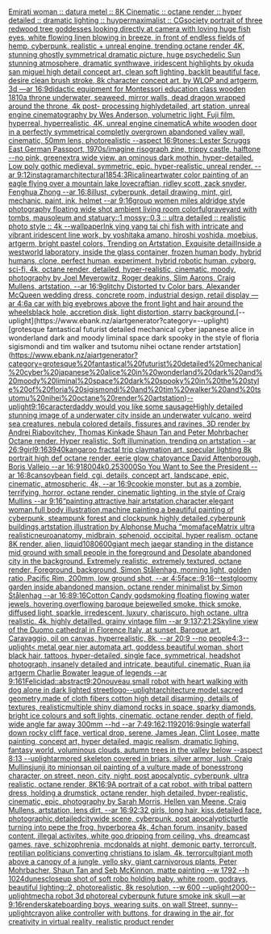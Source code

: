 [Emirati woman :: datura metel :: 8K Cinematic :: octane render :: hyper detailed :: dramatic lighting :: huypermaximalist :: CGsociety portrait of three redwood tree goddesses looking directly at camera with loving huge fish eyes, white flowing linen blowing in breeze, in front of endless fields of hemp, cyberpunk. realistic + unreal engine, trending octane render 4K, stunning ghostly symmetrical dramatic picture, huge psychedelic Sun stunning atmosphere, dramatic synthwave, iridescent highlights by okuda san miguel high detail concept art, clean soft lighting, backlit beautiful face, desire clean brush stroke, 8k character concept art, by WLOP and artgerm, 3d —ar 16:9](https://www.ebank.nz/aiartgenerator?category=Emirati%20woman%20%3A%3A%20datura%20metel%20%3A%3A%208K%20Cinematic%20%3A%3A%20octane%20render%20%3A%3A%20hyper%20detailed%20%3A%3A%20dramatic%20lighting%20%3A%3A%20huypermaximalist%20%3A%3A%20CGsociety%20portrait%20of%20three%20redwood%20tree%20goddesses%20looking%20directly%20at%20camera%20with%20loving%20huge%20fish%20eyes%2C%20white%20flowing%20linen%20blowing%20in%20breeze%2C%20in%20front%20of%20endless%20fields%20of%20hemp%2C%20cyberpunk.%20realistic%20%2B%20unreal%20engine%2C%20trending%20octane%20render%204K%2C%20stunning%20ghostly%20symmetrical%20dramatic%20picture%2C%20huge%20psychedelic%20Sun%20stunning%20atmosphere%2C%20dramatic%20synthwave%2C%20iridescent%20highlights%20by%20okuda%20san%20miguel%20high%20detail%20concept%20art%2C%20clean%20soft%20lighting%2C%20backlit%20beautiful%20face%2C%20desire%20clean%20brush%20stroke%2C%208k%20character%20concept%20art%2C%20by%20WLOP%20and%20artgerm%2C%203d%20%E2%80%94ar%2016%3A9)[didactic equipment for Montessori education class wooden 1810](https://www.ebank.nz/aiartgenerator?category=didactic%20equipment%20for%20Montessori%20education%20class%20wooden%201810)[a throne underwater, seaweed, mirror walls, dead dragon wrapped around the throne, 4k post- processing highlydetailed, art station, unreal engine cinematography by Wes Anderson, volumetric light, Fuji film, hyperreal, hyperrealistic, 4K, unreal engine cinematic](https://www.ebank.nz/aiartgenerator?category=a%20throne%20underwater%2C%20seaweed%2C%20mirror%20walls%2C%20dead%20dragon%20wrapped%20around%20the%20throne%2C%204k%20post-%20processing%20highlydetailed%2C%20art%20station%2C%20unreal%20engine%20cinematography%20by%20Wes%20Anderson%2C%20volumetric%20light%2C%20Fuji%20film%2C%20hyperreal%2C%20hyperrealistic%2C%204K%2C%20unreal%20engine%20cinematic)[A white wooden door in a perfectly symmetrical completly overgrown abandoned valley wall, cinematic, 50mm lens, photorealistic --aspect 16:9](https://www.ebank.nz/aiartgenerator?category=A%20white%20wooden%20door%20in%20a%20perfectly%20symmetrical%20completly%20overgrown%20abandoned%20valley%20wall%2C%20cinematic%2C%2050mm%20lens%2C%20photorealistic%20--aspect%2016%3A9)[tones::](https://www.ebank.nz/aiartgenerator?category=tones%3A%3A)[](https://www.ebank.nz/aiartgenerator?category=)[Lester Scruggs East German Passport, 1970s](https://www.ebank.nz/aiartgenerator?category=Lester%20Scruggs%20East%20German%20Passport%2C%201970s)[/imagine risograph zine, trippy castle, halftone  --no pink, green](https://www.ebank.nz/aiartgenerator?category=/imagine%20risograph%20zine%2C%20trippy%20castle%2C%20halftone%20%20--no%20pink%2C%20green)[extra wide view. an ominous dark mothin. hyper-detailed. Low poly gothic medieval. symmetric. epic. hyper-realistic. unreal render. --ar 9:12](https://www.ebank.nz/aiartgenerator?category=extra%20wide%20view.%20an%20ominous%20dark%20mothin.%20hyper-detailed.%20Low%20poly%20gothic%20medieval.%20symmetric.%20epic.%20hyper-realistic.%20unreal%20render.%20--ar%209%3A12)[instagram](https://www.ebank.nz/aiartgenerator?category=instagram)[architectural](https://www.ebank.nz/aiartgenerator?category=architectural)[1](https://www.ebank.nz/aiartgenerator?category=1)[85](https://www.ebank.nz/aiartgenerator?category=85)[4:3](https://www.ebank.nz/aiartgenerator?category=4%3A3)[Rica](https://www.ebank.nz/aiartgenerator?category=Rica)[lineart](https://www.ebank.nz/aiartgenerator?category=lineart)[water color painting of an eagle flying over a mountain lake lovecraftian, ridley scott, zack snyder, Fenghua Zhong --ar 16:8](https://www.ebank.nz/aiartgenerator?category=water%20color%20painting%20of%20an%20eagle%20flying%20over%20a%20mountain%20lake%20lovecraftian%2C%20ridley%20scott%2C%20zack%20snyder%2C%20Fenghua%20Zhong%20--ar%2016%3A8)[illust, cyberpunk, detail drawing, mint, girl, mechanic, paint, ink, helmet --ar 9:16](https://www.ebank.nz/aiartgenerator?category=illust%2C%20cyberpunk%2C%20detail%20drawing%2C%20mint%2C%20girl%2C%20mechanic%2C%20paint%2C%20ink%2C%20helmet%20--ar%209%3A16)[group women miles aldridge style photography floating wide shot ambient living room colorful](https://www.ebank.nz/aiartgenerator?category=group%20women%20miles%20aldridge%20style%20photography%20floating%20wide%20shot%20ambient%20living%20room%20colorful)[graveyard with tombs, mausoleum and statuary::1 mossy::0.3 :: ultra detailed :: realistic photo style :: 4k --wallpaper](https://www.ebank.nz/aiartgenerator?category=graveyard%20with%20tombs%2C%20mausoleum%20and%20statuary%3A%3A1%20mossy%3A%3A0.3%20%3A%3A%20ultra%20detailed%20%3A%3A%20realistic%20photo%20style%20%3A%3A%204k%20--wallpaper)[Ink ying yang tai chi fish with intricate and vibrant iridescent line work, by yoshitaka amano, hiroshi yoshida, moebius, artgerm, bright pastel colors, Trending on Artstation, Exquisite detail](https://www.ebank.nz/aiartgenerator?category=Ink%20ying%20yang%20tai%20chi%20fish%20with%20intricate%20and%20vibrant%20iridescent%20line%20work%2C%20by%20yoshitaka%20amano%2C%20hiroshi%20yoshida%2C%20moebius%2C%20artgerm%2C%20bright%20pastel%20colors%2C%20Trending%20on%20Artstation%2C%20Exquisite%20detail)[Inside a westworld laboratory, inside the glass container, frozen human body, hybrid humans, clone, perfect human, experiment, hybrid robotic human, cyborg, sci-fi, 4k, octane render, detailed, hyper-realistic, cinematic, moody, photography by Joel Meyerowitz, Roger deakins, Slim Aarons, Craig Mullens, artstation, --ar 16:9](https://www.ebank.nz/aiartgenerator?category=Inside%20a%20westworld%20laboratory%2C%20inside%20the%20glass%20container%2C%20frozen%20human%20body%2C%20hybrid%20humans%2C%20clone%2C%20perfect%20human%2C%20experiment%2C%20hybrid%20robotic%20human%2C%20cyborg%2C%20sci-fi%2C%204k%2C%20octane%20render%2C%20detailed%2C%20hyper-realistic%2C%20cinematic%2C%20moody%2C%20photography%20by%20Joel%20Meyerowitz%2C%20Roger%20deakins%2C%20Slim%20Aarons%2C%20Craig%20Mullens%2C%20artstation%2C%20--ar%2016%3A9)[glitchy Distorted tv Color bars, Alexander McQueen wedding dress, concrete room, industrial design, retail display —ar 4:6](https://www.ebank.nz/aiartgenerator?category=glitchy%20Distorted%20tv%20Color%20bars%2C%20Alexander%20McQueen%20wedding%20dress%2C%20concrete%20room%2C%20industrial%20design%2C%20retail%20display%20%E2%80%94ar%204%3A6)[a car with big eyebrows above the front light and hair around the wheels](https://www.ebank.nz/aiartgenerator?category=a%20car%20with%20big%20eyebrows%20above%20the%20front%20light%20and%20hair%20around%20the%20wheels)[black hole, accretion disk, light distortion, starry background.](https://www.ebank.nz/aiartgenerator?category=black%20hole%2C%20accretion%20disk%2C%20light%20distortion%2C%20starry%20background.)[--uplight](https://www.ebank.nz/aiartgenerator?category=--uplight)[grotesque fantastical futurist detailed mechanical cyber japanese alice in wonderland dark and moody liminal space dark spooky in the style of floria sigismondi and tim walker and tsutomu nihei octane render artstation](https://www.ebank.nz/aiartgenerator?category=grotesque%20fantastical%20futurist%20detailed%20mechanical%20cyber%20japanese%20alice%20in%20wonderland%20dark%20and%20moody%20liminal%20space%20dark%20spooky%20in%20the%20style%20of%20floria%20sigismondi%20and%20tim%20walker%20and%20tsutomu%20nihei%20octane%20render%20artstation)[--uplight](https://www.ebank.nz/aiartgenerator?category=--uplight)[9:16](https://www.ebank.nz/aiartgenerator?category=9%3A16)[caracter](https://www.ebank.nz/aiartgenerator?category=caracter)[daddy would you like some sausage](https://www.ebank.nz/aiartgenerator?category=daddy%20would%20you%20like%20some%20sausage)[Highly detailed stunning image of a underwater city inside an underwater vulcano, weird sea creatures, nebula colored details, fissures and ravines, 3D render by Andrei Riabovitchev, Thomas Kinkade Shaun Tan and Peter Mohrbacher Octane render. Hyper realistic. Soft illumination.  trending on artstation --ar 26:9](https://www.ebank.nz/aiartgenerator?category=Highly%20detailed%20stunning%20image%20of%20a%20underwater%20city%20inside%20an%20underwater%20vulcano%2C%20weird%20sea%20creatures%2C%20nebula%20colored%20details%2C%20fissures%20and%20ravines%2C%203D%20render%20by%20Andrei%20Riabovitchev%2C%20Thomas%20Kinkade%20Shaun%20Tan%20and%20Peter%20Mohrbacher%20Octane%20render.%20Hyper%20realistic.%20Soft%20illumination.%20%20trending%20on%20artstation%20--ar%2026%3A9)[girl](https://www.ebank.nz/aiartgenerator?category=girl)[9:16](https://www.ebank.nz/aiartgenerator?category=9%3A16)[3940](https://www.ebank.nz/aiartgenerator?category=3940)[kangaroo fractal trip claymation art, specular lighting 8k portrait high def octane render, eerie glow chatoyance David Attenborough, Boris Vallejo --ar 16:9](https://www.ebank.nz/aiartgenerator?category=kangaroo%20fractal%20trip%20claymation%20art%2C%20specular%20lighting%208k%20portrait%20high%20def%20octane%20render%2C%20eerie%20glow%20chatoyance%20David%20Attenborough%2C%20Boris%20Vallejo%20--ar%2016%3A9)[1800](https://www.ebank.nz/aiartgenerator?category=1800)[4k](https://www.ebank.nz/aiartgenerator?category=4k)[0.25](https://www.ebank.nz/aiartgenerator?category=0.25)[3000](https://www.ebank.nz/aiartgenerator?category=3000)[So You Want to See the President --ar 16:8](https://www.ebank.nz/aiartgenerator?category=So%20You%20Want%20to%20See%20the%20President%20--ar%2016%3A8)[can](https://www.ebank.nz/aiartgenerator?category=can)[soybean field, cgi, details, concept art, landscape, epic, cinematic, atmospheric, 4k, --ar 16:9](https://www.ebank.nz/aiartgenerator?category=soybean%20field%2C%20cgi%2C%20details%2C%20concept%20art%2C%20landscape%2C%20epic%2C%20cinematic%2C%20atmospheric%2C%204k%2C%20--ar%2016%3A9)[cookie monster, but as a zombie, terrifying, horror, octane render, cinematic lighting, in the style of Craig Mullins --ar 9:16](https://www.ebank.nz/aiartgenerator?category=cookie%20monster%2C%20but%20as%20a%20zombie%2C%20terrifying%2C%20horror%2C%20octane%20render%2C%20cinematic%20lighting%2C%20in%20the%20style%20of%20Craig%20Mullins%20--ar%209%3A16)[“painting,attractive,hair,artstation,character,elegant woman,full body illustration,machine painting,a beautiful painting of cyberpunk, steampunk forest and clockpunk,highly detailed,cyberpunk buildings,artstation,illustration by Alphonse Mucha “](https://www.ebank.nz/aiartgenerator?category=%E2%80%9Cpainting%2Cattractive%2Chair%2Cartstation%2Ccharacter%2Celegant%20woman%2Cfull%20body%20illustration%2Cmachine%20painting%2Ca%20beautiful%20painting%20of%20cyberpunk%2C%20steampunk%20forest%20and%20clockpunk%2Chighly%20detailed%2Ccyberpunk%20buildings%2Cartstation%2Cillustration%20by%20Alphonse%20Mucha%20%E2%80%9C)[moma](https://www.ebank.nz/aiartgenerator?category=moma)[face](https://www.ebank.nz/aiartgenerator?category=face)[Matrix ultra realistic](https://www.ebank.nz/aiartgenerator?category=Matrix%20ultra%20realistic)[neuroanatomy, midbrain, sphenoid, occipital, hyper realism, octane 8K render, alien, liquid](https://www.ebank.nz/aiartgenerator?category=neuroanatomy%2C%20midbrain%2C%20sphenoid%2C%20occipital%2C%20hyper%20realism%2C%20octane%208K%20render%2C%20alien%2C%20liquid)[1080](https://www.ebank.nz/aiartgenerator?category=1080)[600](https://www.ebank.nz/aiartgenerator?category=600)[giant mech jaegar standing in the distance mid ground with small people in the foreground and Desolate abandoned city in the background. Extremely realistic, extremely textured, octane render, Foreground, background, Simon Stålenhag, morning light, golden ratio, Pacific Rim, 200mm, low ground shot, --ar 4:5](https://www.ebank.nz/aiartgenerator?category=giant%20mech%20jaegar%20standing%20in%20the%20distance%20mid%20ground%20with%20small%20people%20in%20the%20foreground%20and%20Desolate%20abandoned%20city%20in%20the%20background.%20Extremely%20realistic%2C%20extremely%20textured%2C%20octane%20render%2C%20Foreground%2C%20background%2C%20Simon%20St%C3%A5lenhag%2C%20morning%20light%2C%20golden%20ratio%2C%20Pacific%20Rim%2C%20200mm%2C%20low%20ground%20shot%2C%20--ar%204%3A5)[face::](https://www.ebank.nz/aiartgenerator?category=face%3A%3A)[9:16](https://www.ebank.nz/aiartgenerator?category=9%3A16)[--test](https://www.ebank.nz/aiartgenerator?category=--test)[gloomy garden inside abandoned mansion, octane render minimalist by Simon Stålenhag  --ar 16:8](https://www.ebank.nz/aiartgenerator?category=gloomy%20garden%20inside%20abandoned%20mansion%2C%20octane%20render%20minimalist%20by%20Simon%20St%C3%A5lenhag%20%20--ar%2016%3A8)[9:16](https://www.ebank.nz/aiartgenerator?category=9%3A16)[Cotton Candy god](https://www.ebank.nz/aiartgenerator?category=Cotton%20Candy%20god)[smoking floating flowing water jewels. hovering overflowing baroque bejewelled smoke. thick smoke, diffused light, sparkle, irredescent, luxury, chariscuro. high octane. ultra realistic. 4k. highly detailled. grainy vintage film --ar 9:13](https://www.ebank.nz/aiartgenerator?category=smoking%20floating%20flowing%20water%20jewels.%20hovering%20overflowing%20baroque%20bejewelled%20smoke.%20thick%20smoke%2C%20diffused%20light%2C%20sparkle%2C%20irredescent%2C%20luxury%2C%20chariscuro.%20high%20octane.%20ultra%20realistic.%204k.%20highly%20detailled.%20grainy%20vintage%20film%20--ar%209%3A13)[7:2](https://www.ebank.nz/aiartgenerator?category=7%3A2)[1:2](https://www.ebank.nz/aiartgenerator?category=1%3A2)[Skyline view of the Duomo cathedral in Florence Italy, at sunset, Baroque art, Caravaggio, oil on canvas, hyperrealistic, 8k, --ar 20:9 --no people](https://www.ebank.nz/aiartgenerator?category=Skyline%20view%20of%20the%20Duomo%20cathedral%20in%20Florence%20Italy%2C%20at%20sunset%2C%20Baroque%20art%2C%20Caravaggio%2C%20oil%20on%20canvas%2C%20hyperrealistic%2C%208k%2C%20--ar%2020%3A9%20--no%20people)[4:3](https://www.ebank.nz/aiartgenerator?category=4%3A3)[--uplight](https://www.ebank.nz/aiartgenerator?category=--uplight)[< metal gear nier automata art, goddess beautiful woman, short black hair, tattoos, hyper-detailed, single face, symmetrical, headshot photograph, insanely detailed and intricate, beautiful, cinematic, Ruan jia artgerm Charlie Bowater league of legends --ar 9:16](https://www.ebank.nz/aiartgenerator?category=%3C%20metal%20gear%20nier%20automata%20art%2C%20goddess%20beautiful%20woman%2C%20short%20black%20hair%2C%20tattoos%2C%20hyper-detailed%2C%20single%20face%2C%20symmetrical%2C%20headshot%20photograph%2C%20insanely%20detailed%20and%20intricate%2C%20beautiful%2C%20cinematic%2C%20Ruan%20jia%20artgerm%20Charlie%20Bowater%20league%20of%20legends%20--ar%209%3A16)[1](https://www.ebank.nz/aiartgenerator?category=1)[Felicidad::abstract](https://www.ebank.nz/aiartgenerator?category=Felicidad%3A%3Aabstract)[9:20](https://www.ebank.nz/aiartgenerator?category=9%3A20)[nouveau,](https://www.ebank.nz/aiartgenerator?category=nouveau%2C)[small robot with heart walking with dog alone in dark lighted street](https://www.ebank.nz/aiartgenerator?category=small%20robot%20with%20heart%20walking%20with%20dog%20alone%20in%20dark%20lighted%20street)[logo](https://www.ebank.nz/aiartgenerator?category=logo)[--uplight](https://www.ebank.nz/aiartgenerator?category=--uplight)[architecture model,sacred geometry,made of cloth fibers cotton high detail disarming, details of textures, realistic](https://www.ebank.nz/aiartgenerator?category=architecture%20model%2Csacred%20geometry%2Cmade%20of%20cloth%20fibers%20cotton%20high%20detail%20disarming%2C%20details%20of%20textures%2C%20realistic)[multiple shiny diamond rocks in space, sparky diamonds, bright ice colours and soft lights, cinematic, octane render, depth of field, wide angle far away 300mm --hd --ar 7:4](https://www.ebank.nz/aiartgenerator?category=multiple%20shiny%20diamond%20rocks%20in%20space%2C%20sparky%20diamonds%2C%20bright%20ice%20colours%20and%20soft%20lights%2C%20cinematic%2C%20octane%20render%2C%20depth%20of%20field%2C%20wide%20angle%20far%20away%20300mm%20--hd%20--ar%207%3A4)[9:16](https://www.ebank.nz/aiartgenerator?category=9%3A16)[2:1](https://www.ebank.nz/aiartgenerator?category=2%3A1)[1920](https://www.ebank.nz/aiartgenerator?category=1920)[16:9](https://www.ebank.nz/aiartgenerator?category=16%3A9)[single waterfall down rocky cliff face, vertical drop, serene, James Jean, Clint Losee, matte painting, concept art, hyper detailed, magic realism, dramatic lighing, fantasy world, voluminous clouds, autumn trees in the valley below --aspect 8:13 --uplight](https://www.ebank.nz/aiartgenerator?category=single%20waterfall%20down%20rocky%20cliff%20face%2C%20vertical%20drop%2C%20serene%2C%20James%20Jean%2C%20Clint%20Losee%2C%20matte%20painting%2C%20concept%20art%2C%20hyper%20detailed%2C%20magic%20realism%2C%20dramatic%20lighing%2C%20fantasy%20world%2C%20voluminous%20clouds%2C%20autumn%20trees%20in%20the%20valley%20below%20--aspect%208%3A13%20--uplight)[armored skeleton covered in briars, silver armor, lush, Craig Mullins](https://www.ebank.nz/aiartgenerator?category=armored%20skeleton%20covered%20in%20briars%2C%20silver%20armor%2C%20lush%2C%20Craig%20Mullins)[junji ito minions](https://www.ebank.nz/aiartgenerator?category=junji%20ito%20minions)[an oil painting of a vulture made of bones](https://www.ebank.nz/aiartgenerator?category=an%20oil%20painting%20of%20a%20vulture%20made%20of%20bones)[strong character, on street, neon, city, night, post apocalyptic, cyberpunk, ultra realistic, octane render, 8K](https://www.ebank.nz/aiartgenerator?category=strong%20character%2C%20on%20street%2C%20neon%2C%20city%2C%20night%2C%20post%20apocalyptic%2C%20cyberpunk%2C%20ultra%20realistic%2C%20octane%20render%2C%208K)[16:9](https://www.ebank.nz/aiartgenerator?category=16%3A9)[A portrait of a cat robot, with tribal pattern dress, holding a drumstick, octane render, high detailed, hyper-realistic, cinematic, epic, photography by Sarah Morris, Hellen van Meene, Craig Mullens, artstation, lens dirt, --ar 16:9](https://www.ebank.nz/aiartgenerator?category=A%20portrait%20of%20a%20cat%20robot%2C%20with%20tribal%20pattern%20dress%2C%20holding%20a%20drumstick%2C%20octane%20render%2C%20high%20detailed%2C%20hyper-realistic%2C%20cinematic%2C%20epic%2C%20photography%20by%20Sarah%20Morris%2C%20Hellen%20van%20Meene%2C%20Craig%20Mullens%2C%20artstation%2C%20lens%20dirt%2C%20--ar%2016%3A9)[2:3](https://www.ebank.nz/aiartgenerator?category=2%3A3)[2 girls, long hair, kiss,detailed face, photographic,](https://www.ebank.nz/aiartgenerator?category=2%20girls%2C%20long%20hair%2C%20kiss%2Cdetailed%20face%2C%20photographic%2C)[detailed](https://www.ebank.nz/aiartgenerator?category=detailed)[citywide scene, cyberpunk, post apocalyptic](https://www.ebank.nz/aiartgenerator?category=citywide%20scene%2C%20cyberpunk%2C%20post%20apocalyptic)[turtle turning into pepe the frog, hyperborea 4k, 4chan forum, insanity, based content, illegal activites, white goo dripping from ceiling, vhs, dreamcast games, rave, schizophrenia, mcdonalds at night, demonic party, terrorcult, reptilian politicians converting christians to islam, 4k, terrorcult](https://www.ebank.nz/aiartgenerator?category=turtle%20turning%20into%20pepe%20the%20frog%2C%20hyperborea%204k%2C%204chan%20forum%2C%20insanity%2C%20based%20content%2C%20illegal%20activites%2C%20white%20goo%20dripping%20from%20ceiling%2C%20vhs%2C%20dreamcast%20games%2C%20rave%2C%20schizophrenia%2C%20mcdonalds%20at%20night%2C%20demonic%20party%2C%20terrorcult%2C%20reptilian%20politicians%20converting%20christians%20to%20islam%2C%204k%2C%20terrorcult)[giant moth above a canopy of a jungle, yello sky, giant carnivorous plants, Peter Mohrbacher, Shaun Tan and Seb McKinnon, matte painting --w 1792 --h 1024](https://www.ebank.nz/aiartgenerator?category=giant%20moth%20above%20a%20canopy%20of%20a%20jungle%2C%20yello%20sky%2C%20giant%20carnivorous%20plants%2C%20Peter%20Mohrbacher%2C%20Shaun%20Tan%20and%20Seb%20McKinnon%2C%20matte%20painting%20--w%201792%20--h%201024)[dunes](https://www.ebank.nz/aiartgenerator?category=dunes)[closeup shot of soft robo holding baby, white room, godrays, beautiful lighting::2, photorealistic, 8k resolution, --w 600 --uplight](https://www.ebank.nz/aiartgenerator?category=closeup%20shot%20of%20soft%20robo%20holding%20baby%2C%20white%20room%2C%20godrays%2C%20beautiful%20lighting%3A%3A2%2C%20photorealistic%2C%208k%20resolution%2C%20--w%20600%20--uplight)[2000](https://www.ebank.nz/aiartgenerator?category=2000)[--uplight](https://www.ebank.nz/aiartgenerator?category=--uplight)[mecha robot 3d photoreal cyberpunk future smoke ink skull —ar 9:16](https://www.ebank.nz/aiartgenerator?category=mecha%20robot%203d%20photoreal%20cyberpunk%20future%20smoke%20ink%20skull%20%E2%80%94ar%209%3A16)[render](https://www.ebank.nz/aiartgenerator?category=render)[skateboarding boys, wearing suits, on wall Street, sunny](https://www.ebank.nz/aiartgenerator?category=skateboarding%20boys%2C%20wearing%20suits%2C%20on%20wall%20Street%2C%20sunny)[--uplight](https://www.ebank.nz/aiartgenerator?category=--uplight)[crayon alike controller with buttons, for drawing in the air, for creativity in virtual reality, realistic product render](https://www.ebank.nz/aiartgenerator?category=crayon%20alike%20controller%20with%20buttons%2C%20for%20drawing%20in%20the%20air%2C%20for%20creativity%20in%20virtual%20reality%2C%20realistic%20product%20render)
